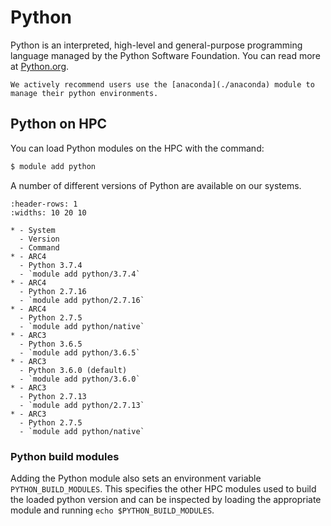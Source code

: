# Python

Python is an interpreted, high-level and general-purpose programming language managed by the Python Software Foundation. You can read more at [Python.org](https://www.python.org/).

```{warning}
We actively recommend users use the [anaconda](./anaconda) module to manage their python environments.
```

## Python on HPC

You can load Python modules on the HPC with the command:

```bash
$ module add python
```

A number of different versions of Python are available on our systems.

```{list-table}
:header-rows: 1
:widths: 10 20 10

* - System
  - Version
  - Command
* - ARC4
  - Python 3.7.4
  - `module add python/3.7.4`
* - ARC4
  - Python 2.7.16
  - `module add python/2.7.16`
* - ARC4
  - Python 2.7.5
  - `module add python/native`
* - ARC3
  - Python 3.6.5
  - `module add python/3.6.5`
* - ARC3
  - Python 3.6.0 (default)
  - `module add python/3.6.0`
* - ARC3
  - Python 2.7.13
  - `module add python/2.7.13`
* - ARC3
  - Python 2.7.5
  - `module add python/native`
```

### Python build modules

Adding the Python module also sets an environment variable `PYTHON_BUILD_MODULES`. This specifies the other HPC modules used to build the loaded python version and can be inspected by loading the appropriate module and running `echo $PYTHON_BUILD_MODULES`.
